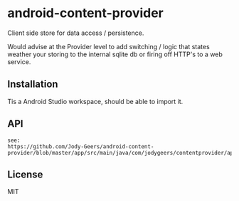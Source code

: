 # android-content-provider

  Client side store for data access / persistence.
  
  Would advise at the Provider level to add switching / logic that states weather your storing to the internal sqlite db or firing off HTTP's to a web service.

## Installation

  Tis a Android Studio workspace, should be able to import it.

## API

	see:
	https://github.com/Jody-Geers/android-content-provider/blob/master/app/src/main/java/com/jodygeers/contentprovider/app/MainActivity.java

## License

  MIT
